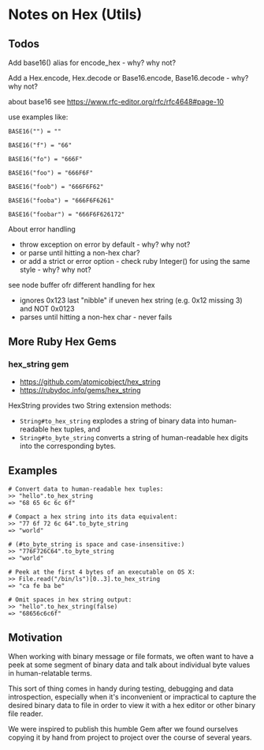 # Notes on Hex (Utils)



## Todos

Add base16() alias for encode_hex - why? why not?

Add a Hex.encode, Hex.decode  or Base16.encode, Base16.decode - why? why not?


about base16  see <https://www.rfc-editor.org/rfc/rfc4648#page-10>

use examples like:

```
BASE16("") = ""

BASE16("f") = "66"

BASE16("fo") = "666F"

BASE16("foo") = "666F6F"

BASE16("foob") = "666F6F62"

BASE16("fooba") = "666F6F6261"

BASE16("foobar") = "666F6F626172"
```


About error handling 
-  throw exception on error by default - why? why not?
-  or parse until hitting a non-hex char?
-  or add a strict or error option - check ruby Integer() for using the same style - why? why not?


see
node buffer ofr different handling for hex
- ignores 0x123   last "nibble" if uneven hex string (e.g. 0x12 missing 3) and NOT 0x0123
- parses until hitting a non-hex char - never fails


## More Ruby Hex Gems

### hex_string gem

- <https://github.com/atomicobject/hex_string>
- <https://rubydoc.info/gems/hex_string>


HexString provides two String extension methods: 

* `String#to_hex_string` explodes a string of binary data into human-readable hex tuples, and 
* `String#to_byte_string` converts a string of human-readable hex digits into the corresponding bytes.

Examples
--------

    # Convert data to human-readable hex tuples:
    >> "hello".to_hex_string
    => "68 65 6c 6c 6f"

    # Compact a hex string into its data equivalent:
    >> "77 6f 72 6c 64".to_byte_string
    => "world"

    # (#to_byte_string is space and case-insensitive:)
    >> "776F726C64".to_byte_string
    => "world"

    # Peek at the first 4 bytes of an executable on OS X:
    >> File.read("/bin/ls")[0..3].to_hex_string
    => "ca fe ba be"

    # Omit spaces in hex string output:
    >> "hello".to_hex_string(false)
    => "68656c6c6f"

Motivation
----------
When working with binary message or file formats, we often want to have a peek
at some segment of binary data and talk about individual byte values in
human-relatable terms.

This sort of thing comes in handy during testing, debugging and data
introspection, especially when it's inconvenient or impractical to capture the
desired binary data to file in order to view it with a hex editor or other
binary file reader.

We were inspired to publish this humble Gem after we found ourselves copying it
by hand from project to project over the course of several years.




